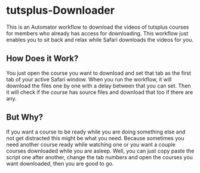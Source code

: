tutsplus-Downloader
===================
This is an Automator workflow to download the videos of tutsplus courses for members who already has access for downloading. This workflow just enables you to sit back and relax while Safari downloads the videos for you.
## How Does it Work?
You just open the course you want to download and set that tab as the first tab of your active Safari window. When you run the workflow, it will download the files one by one with a delay between that you can set. Then it will check if the course has source files and download that too if there are any.
## But Why?
If you want a course to be ready while you are doing something else and not get distracted this might be what you need. Because sometimes you need another course ready while watching one or you want a couple courses downloaded while you are asleep. Well, you can just copy paste the script one after another, change the tab numbers and open the courses you want downloaded, then you are good to go.

